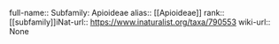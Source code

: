 

full-name:: Subfamily: Apioideae
alias:: [[Apioideae]]
rank:: [[subfamily]]iNat-url:: https://www.inaturalist.org/taxa/790553
wiki-url:: None